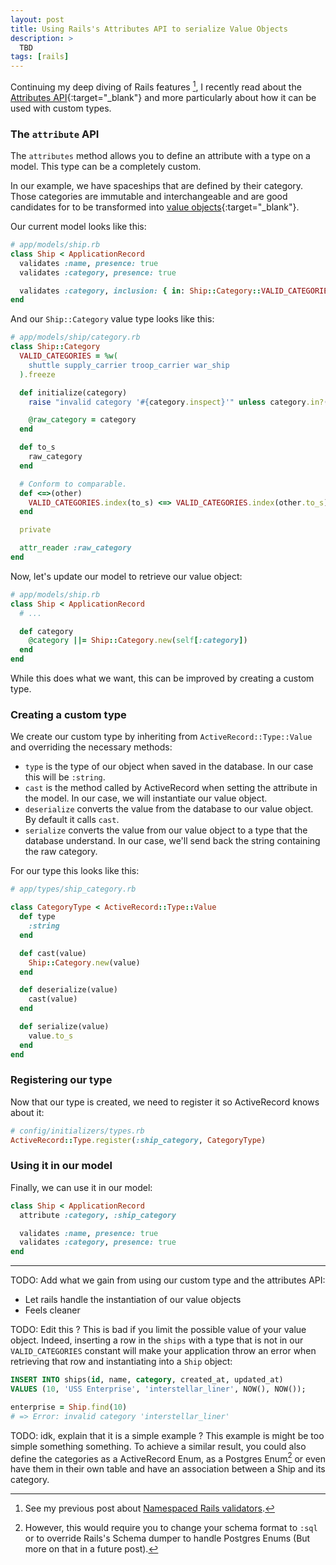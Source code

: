 ```yaml
---
layout: post
title: Using Rails's Attributes API to serialize Value Objects
description: >
  TBD
tags: [rails]
---
```


Continuing my deep diving of Rails features [^1], I recently read about the [Attributes API][attributes-api-docs]{:target="_blank"} and
more particularly about how it can be used with custom types.

[attributes-api-docs]: https://api.rubyonrails.org/classes/ActiveRecord/Attributes/ClassMethods.html

### The `attribute` API

The `attributes` method allows you to define an attribute with a type on a model. This type can be a completely custom.  

In our example, we have spaceships that are defined by their category. Those categories are immutable and interchangeable and are good candidates for to be transformed into [value objects][value-objects]{:target="_blank"}.

[value-objects]: https://www.martinfowler.com/bliki/ValueObject.html

Our current model looks like this:

```ruby
# app/models/ship.rb
class Ship < ApplicationRecord
  validates :name, presence: true
  validates :category, presence: true

  validates :category, inclusion: { in: Ship::Category::VALID_CATEGORIES }
end
```

And our `Ship::Category` value type looks like this:
```ruby
# app/models/ship/category.rb
class Ship::Category
  VALID_CATEGORIES = %w(
    shuttle supply_carrier troop_carrier war_ship
  ).freeze

  def initialize(category)
    raise "invalid category '#{category.inspect}'" unless category.in?(VALID_CATEGORIES)

    @raw_category = category
  end

  def to_s
    raw_category
  end

  # Conform to comparable.
  def <=>(other)
    VALID_CATEGORIES.index(to_s) <=> VALID_CATEGORIES.index(other.to_s)
  end

  private

  attr_reader :raw_category
end
```

Now, let's update our model to retrieve our value object:
```ruby
# app/models/ship.rb
class Ship < ApplicationRecord
  # ...

  def category
    @category ||= Ship::Category.new(self[:category])
  end
end
```

While this does what we want, this can be improved by creating a custom type.

### Creating a custom type
We create our custom type by inheriting from `ActiveRecord::Type::Value` and overriding the necessary methods:
- `type` is the type of our object when saved in the database. In our case this will be `:string`.
- `cast` is the method called by ActiveRecord when setting the attribute in the model.
In our case, we will instantiate our value object.
- `deserialize` converts the value from the database to our value object. By default it calls `cast`.
- `serialize` converts the value from our value object to a type that the database understand. In our case, we'll send back the string containing the raw category.

For our type this looks like this:
```ruby
# app/types/ship_category.rb

class CategoryType < ActiveRecord::Type::Value
  def type
    :string
  end

  def cast(value)
    Ship::Category.new(value)
  end

  def deserialize(value)
    cast(value)
  end

  def serialize(value)
    value.to_s
  end
end
```

### Registering our type

Now that our type is created, we need to register it so ActiveRecord knows about it:
```ruby
# config/initializers/types.rb
ActiveRecord::Type.register(:ship_category, CategoryType)
```

### Using it in our model
Finally, we can use it in our model:
```ruby
class Ship < ApplicationRecord
  attribute :category, :ship_category

  validates :name, presence: true
  validates :category, presence: true
end
```

---

TODO: Add what we gain from using our custom type and the attributes API:
- Let rails handle the instantiation of our value objects
- Feels cleaner

TODO: Edit this ?
This is bad if you limit the possible value of your value object. Indeed, inserting a row in the `ships` with a type that is not in our `VALID_CATEGORIES` constant will make your application throw an error when retrieving that row and instantiating into a `Ship` object:

```sql
INSERT INTO ships(id, name, category, created_at, updated_at)
VALUES (10, 'USS Enterprise', 'interstellar_liner', NOW(), NOW());
```

```ruby
enterprise = Ship.find(10)
# => Error: invalid category 'interstellar_liner'
```

TODO: idk, explain that it is a simple example ?
This example is might be too simple something something. To achieve a similar result, you could also define the categories as a ActiveRecord Enum, as a Postgres Enum[^2] or even have them in their own table and have an association between a Ship and its category.

[^1]: See my previous post about [Namespaced Rails validators](/posts/2018/08/namespaced-rails-validators/).
[^2]: However, this would require you to change your schema format to `:sql` or to override Rails's Schema dumper to handle Postgres Enums (But more on that in a future post).
